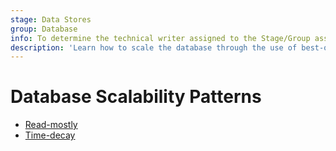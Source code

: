 ```yaml
---
stage: Data Stores
group: Database
info: To determine the technical writer assigned to the Stage/Group associated with this page, see https://handbook.gitlab.com/handbook/product/ux/technical-writing/#assignments
description: 'Learn how to scale the database through the use of best-of-class database scalability patterns'
---
```


# Database Scalability Patterns

- [Read-mostly](read_mostly.md)
- [Time-decay](time_decay.md)

